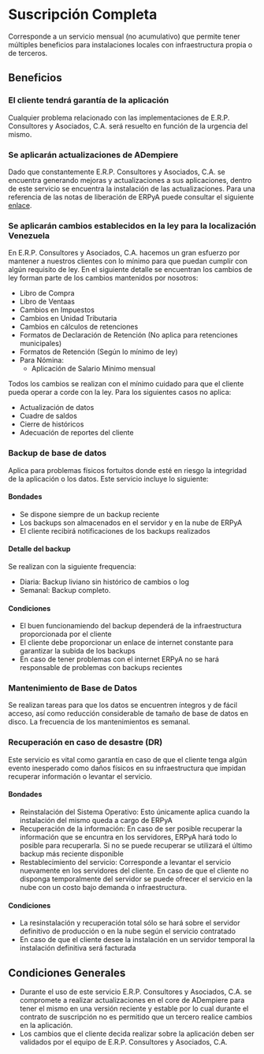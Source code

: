 # Suscripción Completa
Corresponde a un servicio mensual (no acumulativo) que permite tener múltiples beneficios para instalaciones locales con infraestructura propia o de terceros.

## Beneficios
### El cliente tendrá garantía de la aplicación
Cualquier problema relacionado con las implementaciones de E.R.P. Consultores y Asociados, C.A. será resuelto en función de la urgencia del mismo.
### Se aplicarán actualizaciones de ADempiere
Dado que constantemente E.R.P. Consultores y Asociados, C.A. se encuentra generando mejoras y actualizaciones a sus aplicaciones, dentro de este servicio se encuentra la instalación de las actualizaciones. Para una referencia de las notas de liberación de ERPyA puede consultar el siguiente [enlace](https://docs.erpya.com/general/release-notes/index.html).
### Se aplicarán cambios establecidos en la ley para la localización Venezuela
En E.R.P. Consultores y Asociados, C.A. hacemos un gran esfuerzo por mantener a nuestros clientes con lo mínimo para que puedan cumplir con algún requisito de ley. En el siguiente detalle se encuentran los cambios de ley forman parte de los cambios mantenidos por nosotros:
  - Libro de Compra
  - Libro de Ventaas
  - Cambios en Impuestos
  - Cambios en Unidad Tributaria
  - Cambios en cálculos de retenciones
  - Formatos de Declaración de Retención (No aplica para retenciones municipales)
  - Formatos de Retención (Según lo mínimo de ley)
  - Para Nómina:
    - Aplicación de Salario Mínimo mensual

Todos los cambios se realizan con el mínimo cuidado para que el cliente pueda operar a corde con la ley. Para los siguientes casos no aplica:
  - Actualización de datos
  - Cuadre de saldos
  - Cierre de históricos
  - Adecuación de reportes del cliente
### Backup de base de datos
Aplica para problemas físicos fortuitos donde esté en riesgo la integridad de la aplicación o los datos. Este servicio incluye lo siguiente:
#### Bondades
- Se dispone siempre de un backup reciente
- Los backups son almacenados en el servidor y en la nube de ERPyA
- El cliente recibirá notificaciones de los backups realizados

#### Detalle del backup
Se realizan con la siguiente frequencia:
  - Diaria: Backup liviano sin histórico de cambios o log
  - Semanal: Backup completo.

#### Condiciones
- El buen funcionamiendo del backup dependerá de la infraestructura proporcionada por el cliente
- El cliente debe proporcionar un enlace de internet constante para garantizar la subida de los backups
- En caso de tener problemas con el internet ERPyA no se hará responsable de problemas con backups recientes


### Mantenimiento de Base de Datos
Se realizan tareas para que los datos se encuentren íntegros y de fácil acceso, así como reducción considerable de tamaño de base de datos en disco. La frecuencia de los mantenimientos es semanal.
### Recuperación en caso de desastre (DR)
Este servicio es vital como garantía en caso de que el cliente tenga algún evento inesperado como daños físicos en su infraestructura que impidan recuperar información o levantar el servicio.
#### Bondades
- Reinstalación del Sistema Operativo: Esto únicamente aplica cuando la instalación del mismo queda a cargo de ERPyA
- Recuperación de la información: En caso de ser posible recuperar la información que se encuntra en los servidores, ERPyA hará todo lo posible para recuperarla. Si no se puede recuperar se utilizará el último backup más reciente disponible
- Restablecimiento del servicio: Corresponde a levantar el servicio nuevamente en los servidores del cliente. En caso de que el cliente no disponga temporalmente del servidor se puede ofrecer el servicio en la nube con un costo bajo demanda o infraestructura.
#### Condiciones
- La resinstalación y recuperación total sólo se hará sobre el servidor definitivo de producción o en la nube según el servicio contratado
- En caso de que el cliente desee la instalación en un servidor temporal la instalación definitiva será facturada

## Condiciones Generales
- Durante el uso de este servicio E.R.P. Consultores y Asociados, C.A. se compromete a realizar actualizaciones en el core de ADempiere para tener el mismo en una versión reciente y estable por lo cual durante el contrato de suscripción no es permitido que un tercero realice cambios en la aplicación.
- Los cambios que el cliente decida realizar sobre la aplicación deben ser validados por el equipo de E.R.P. Consultores y Asociados, C.A.
